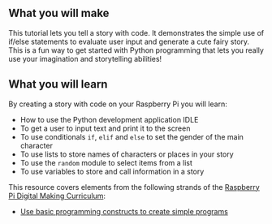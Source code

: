 ## What you will make

This tutorial lets you tell a story with code. It demonstrates the simple use of if/else statements to evaluate user input and generate a cute fairy story. This is a fun way to get started with Python programming that lets you really use your imagination and storytelling abilities!

## What you will learn

By creating a story with code on your Raspberry Pi you will learn:

- How to use the Python development application IDLE
- To get a user to input text and print it to the screen
- To use conditionals `if`, `elif` and `else` to set the gender of the main character
- To use lists to store names of characters or places in your story
- To use the `random` module to select items from a list
- To use variables to store and call information in a story

This resource covers elements from the following strands of the [Raspberry Pi Digital Making Curriculum](https://www.raspberrypi.org/curriculum/):

- [Use basic programming constructs to create simple programs](https://www.raspberrypi.org/curriculum/programming/creator)